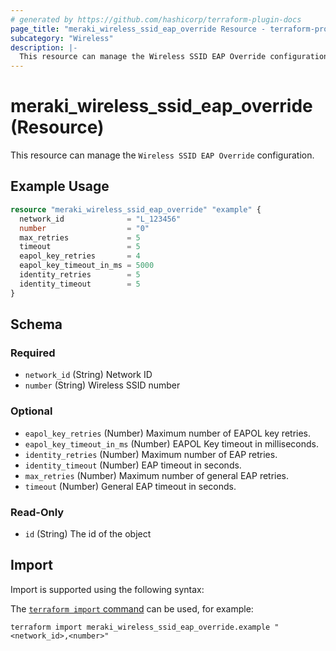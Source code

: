 ```yaml
---
# generated by https://github.com/hashicorp/terraform-plugin-docs
page_title: "meraki_wireless_ssid_eap_override Resource - terraform-provider-meraki"
subcategory: "Wireless"
description: |-
  This resource can manage the Wireless SSID EAP Override configuration.
---
```


# meraki_wireless_ssid_eap_override (Resource)

This resource can manage the `Wireless SSID EAP Override` configuration.

## Example Usage

```terraform
resource "meraki_wireless_ssid_eap_override" "example" {
  network_id              = "L_123456"
  number                  = "0"
  max_retries             = 5
  timeout                 = 5
  eapol_key_retries       = 4
  eapol_key_timeout_in_ms = 5000
  identity_retries        = 5
  identity_timeout        = 5
}
```

<!-- schema generated by tfplugindocs -->
## Schema

### Required

- `network_id` (String) Network ID
- `number` (String) Wireless SSID number

### Optional

- `eapol_key_retries` (Number) Maximum number of EAPOL key retries.
- `eapol_key_timeout_in_ms` (Number) EAPOL Key timeout in milliseconds.
- `identity_retries` (Number) Maximum number of EAP retries.
- `identity_timeout` (Number) EAP timeout in seconds.
- `max_retries` (Number) Maximum number of general EAP retries.
- `timeout` (Number) General EAP timeout in seconds.

### Read-Only

- `id` (String) The id of the object

## Import

Import is supported using the following syntax:

The [`terraform import` command](https://developer.hashicorp.com/terraform/cli/commands/import) can be used, for example:

```shell
terraform import meraki_wireless_ssid_eap_override.example "<network_id>,<number>"
```
